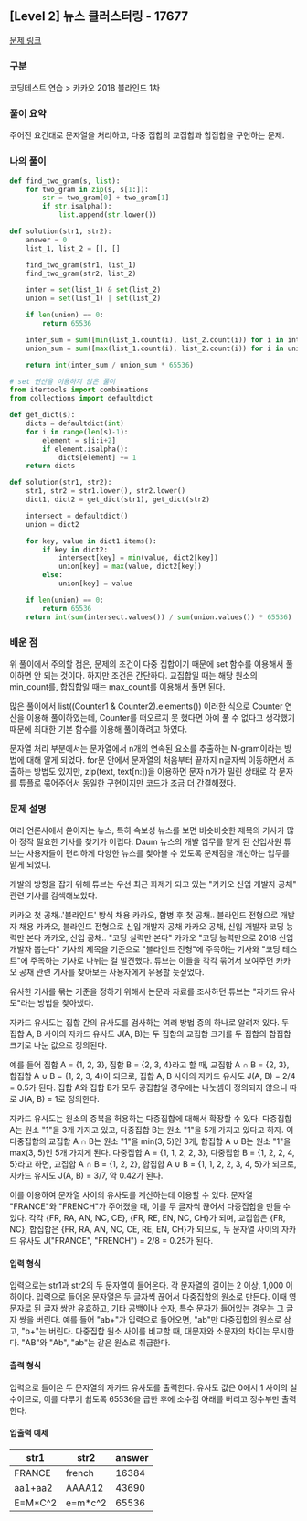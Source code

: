 ## [Level 2] 뉴스 클러스터링 - 17677

[문제 링크](https://school.programmers.co.kr/learn/courses/30/lessons/17677)

### 구분

코딩테스트 연습 > 카카오 2018 블라인드 1차

### 풀이 요약

주어진 요건대로 문자열을 처리하고, 다중 집합의 교집합과 합집합을 구현하는 문제.

### 나의 풀이

```python
def find_two_gram(s, list):
    for two_gram in zip(s, s[1:]):
        str = two_gram[0] + two_gram[1]
        if str.isalpha():
            list.append(str.lower())

def solution(str1, str2):
    answer = 0
    list_1, list_2 = [], []

    find_two_gram(str1, list_1)
    find_two_gram(str2, list_2)

    inter = set(list_1) & set(list_2)
    union = set(list_1) | set(list_2)

    if len(union) == 0:
        return 65536

    inter_sum = sum([min(list_1.count(i), list_2.count(i)) for i in inter])
    union_sum = sum([max(list_1.count(i), list_2.count(i)) for i in union])

    return int(inter_sum / union_sum * 65536)
```

```Python
# set 연산을 이용하지 않은 풀이
from itertools import combinations
from collections import defaultdict

def get_dict(s):
    dicts = defaultdict(int)
    for i in range(len(s)-1):
        element = s[i:i+2]
        if element.isalpha():
            dicts[element] += 1
    return dicts

def solution(str1, str2):
    str1, str2 = str1.lower(), str2.lower()
    dict1, dict2 = get_dict(str1), get_dict(str2)

    intersect = defaultdict()
    union = dict2

    for key, value in dict1.items():
        if key in dict2:
            intersect[key] = min(value, dict2[key])
            union[key] = max(value, dict2[key])
        else:
            union[key] = value

    if len(union) == 0:
        return 65536
    return int(sum(intersect.values()) / sum(union.values()) * 65536)

```

### 배운 점

위 풀이에서 주의할 점은, 문제의 조건이 다중 집합이기 때문에 set 함수를 이용해서 풀이하면 안 되는 것이다. 하지만 조건은 간단하다. 교집합일 때는 해당 원소의 min_count를, 합집합일 때는 max_count를 이용해서 풀면 된다.

많은 풀이에서 list((Counter1 & Counter2).elements()) 이러한 식으로 Counter 연산을 이용해 풀이하였는데, Counter를 떠오르지 못 했다면 아예 풀 수 없다고 생각했기 때문에 최대한 기본 함수를 이용해 풀이하려고 하였다.

문자열 처리 부분에서는 문자열에서 n개의 연속된 요소를 추출하는 N-gram이라는 방법에 대해 알게 되었다. for문 안에서 문자열의 처음부터 끝까지 n글자씩 이동하면서 추출하는 방법도 있지만, zip(text, text[n:])을 이용하면 문자 n개가 밀린 상태로 각 문자를 튜플로 묶어주어서 동일한 구현이지만 코드가 조금 더 간결해졌다.

### 문제 설명

여러 언론사에서 쏟아지는 뉴스, 특히 속보성 뉴스를 보면 비슷비슷한 제목의 기사가 많아 정작 필요한 기사를 찾기가 어렵다. Daum 뉴스의 개발 업무를 맡게 된 신입사원 튜브는 사용자들이 편리하게 다양한 뉴스를 찾아볼 수 있도록 문제점을 개선하는 업무를 맡게 되었다.

개발의 방향을 잡기 위해 튜브는 우선 최근 화제가 되고 있는 "카카오 신입 개발자 공채" 관련 기사를 검색해보았다.

카카오 첫 공채..'블라인드' 방식 채용
카카오, 합병 후 첫 공채.. 블라인드 전형으로 개발자 채용
카카오, 블라인드 전형으로 신입 개발자 공채
카카오 공채, 신입 개발자 코딩 능력만 본다
카카오, 신입 공채.. "코딩 실력만 본다"
카카오 "코딩 능력만으로 2018 신입 개발자 뽑는다"
기사의 제목을 기준으로 "블라인드 전형"에 주목하는 기사와 "코딩 테스트"에 주목하는 기사로 나뉘는 걸 발견했다. 튜브는 이들을 각각 묶어서 보여주면 카카오 공채 관련 기사를 찾아보는 사용자에게 유용할 듯싶었다.

유사한 기사를 묶는 기준을 정하기 위해서 논문과 자료를 조사하던 튜브는 "자카드 유사도"라는 방법을 찾아냈다.

자카드 유사도는 집합 간의 유사도를 검사하는 여러 방법 중의 하나로 알려져 있다. 두 집합 A, B 사이의 자카드 유사도 J(A, B)는 두 집합의 교집합 크기를 두 집합의 합집합 크기로 나눈 값으로 정의된다.

예를 들어 집합 A = {1, 2, 3}, 집합 B = {2, 3, 4}라고 할 때, 교집합 A ∩ B = {2, 3}, 합집합 A ∪ B = {1, 2, 3, 4}이 되므로, 집합 A, B 사이의 자카드 유사도 J(A, B) = 2/4 = 0.5가 된다. 집합 A와 집합 B가 모두 공집합일 경우에는 나눗셈이 정의되지 않으니 따로 J(A, B) = 1로 정의한다.

자카드 유사도는 원소의 중복을 허용하는 다중집합에 대해서 확장할 수 있다. 다중집합 A는 원소 "1"을 3개 가지고 있고, 다중집합 B는 원소 "1"을 5개 가지고 있다고 하자. 이 다중집합의 교집합 A ∩ B는 원소 "1"을 min(3, 5)인 3개, 합집합 A ∪ B는 원소 "1"을 max(3, 5)인 5개 가지게 된다. 다중집합 A = {1, 1, 2, 2, 3}, 다중집합 B = {1, 2, 2, 4, 5}라고 하면, 교집합 A ∩ B = {1, 2, 2}, 합집합 A ∪ B = {1, 1, 2, 2, 3, 4, 5}가 되므로, 자카드 유사도 J(A, B) = 3/7, 약 0.42가 된다.

이를 이용하여 문자열 사이의 유사도를 계산하는데 이용할 수 있다. 문자열 "FRANCE"와 "FRENCH"가 주어졌을 때, 이를 두 글자씩 끊어서 다중집합을 만들 수 있다. 각각 {FR, RA, AN, NC, CE}, {FR, RE, EN, NC, CH}가 되며, 교집합은 {FR, NC}, 합집합은 {FR, RA, AN, NC, CE, RE, EN, CH}가 되므로, 두 문자열 사이의 자카드 유사도 J("FRANCE", "FRENCH") = 2/8 = 0.25가 된다.

<h4>입력 형식</h4>
입력으로는 str1과 str2의 두 문자열이 들어온다. 각 문자열의 길이는 2 이상, 1,000 이하이다.
입력으로 들어온 문자열은 두 글자씩 끊어서 다중집합의 원소로 만든다. 이때 영문자로 된 글자 쌍만 유효하고, 기타 공백이나 숫자, 특수 문자가 들어있는 경우는 그 글자 쌍을 버린다. 예를 들어 "ab+"가 입력으로 들어오면, "ab"만 다중집합의 원소로 삼고, "b+"는 버린다.
다중집합 원소 사이를 비교할 때, 대문자와 소문자의 차이는 무시한다. "AB"와 "Ab", "ab"는 같은 원소로 취급한다.

<h4>출력 형식</h4>
입력으로 들어온 두 문자열의 자카드 유사도를 출력한다. 유사도 값은 0에서 1 사이의 실수이므로, 이를 다루기 쉽도록 65536을 곱한 후에 소수점 아래를 버리고 정수부만 출력한다.

<h4>입출력 예제</h4>
<table>
        <thead><tr>
<th>str1</th>
<th>str2</th>
<th>answer</th>
</tr>
</thead>
        <tbody>
<tr>
<td>FRANCE</td>
<td>french</td>
<td>16384</td>
</tr>
<tr>
<td>aa1+aa2</td>
<td>AAAA12</td>
<td>43690</td>
</tr>
<tr>
<td>E=M*C^2</td>
<td>e=m*c^2</td>
<td>65536</td>
</tr>
</tbody>
      </table>
